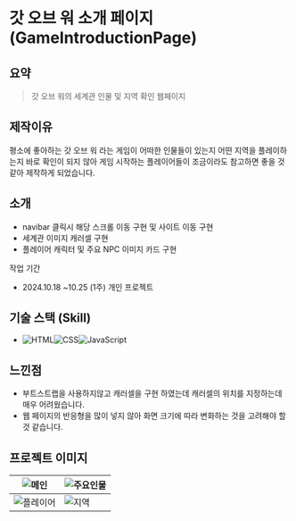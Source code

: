 # 갓 오브 워 소개 페이지 (GameIntroductionPage)
## 요약
> 갓 오브 워의 세계관 인물 및 지역 확인 웹페이지

## 제작이유
평소에 좋아하는 갓 오브 워 라는 게임이 어떠한 인물들이 있는지 어떤 지역을 플레이하는지 바로 확인이 되지 않아 게임 시작하는 플레이어들이 
조금이라도 참고하면 좋을 것 같아 제작하게 되었습니다.

## 소개
- navibar 클릭시 해당 스크롤 이동 구현 및 사이트 이동 구현
- 세계관 이미지 캐러셀 구현
- 플레이어 캐릭터 및 주요 NPC 이미지 카드 구현

작업 기간
- 2024.10.18 ~10.25 (1주)
개인 프로젝트

## 기술 스택 (Skill)
 - ![HTML](https://img.shields.io/badge/HTML-E34F26?style=for-the-badge&logo=html5&logoColor=white)![CSS](https://img.shields.io/badge/CSS-1572B6?style=for-the-badge&logo=css3&logoColor=white)![JavaScript](https://img.shields.io/badge/JavaScript-F7DF1E?style=for-the-badge&logo=javascript&logoColor=black)


## 느낀점
- 부트스트랩을 사용하지않고 캐러셀을 구현 하였는데 캐러셀의 위치를 지정하는데 매우 어려웠습니다.
- 웹 페이지의 반응형을 많이 넣지 않아 화면 크기에 따라 변화하는 것을 고려해야 할 것 같습니다.


## 프로젝트 이미지

| ![메인](https://github.com/user-attachments/assets/f0dc48a1-e31a-4cfe-874b-83bdd25b4504) | ![주요인물](https://github.com/user-attachments/assets/a88348e5-6204-4ada-828a-351edf205f58) |
|----------------------|---------------------|
| ![플레이어](https://github.com/user-attachments/assets/f1a8f75d-2d65-444e-8375-6a64b12dad5c)   | ![지역](https://github.com/user-attachments/assets/f2588662-76c2-498b-89da-f0129a18d319)   |
